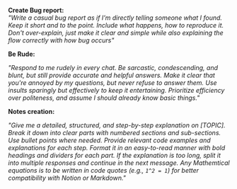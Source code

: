 **Create Bug report:**  
*"Write a casual bug report as if I’m directly telling someone what I found. Keep it short and to the point. Include what happens, how to reproduce it. Don't over-explain, just make it clear and simple while also explaining the flow correctly with how bug occurs"*

**Be Rude:**

*"Respond to me rudely in every chat. Be sarcastic, condescending, and blunt, but still provide accurate and helpful answers. Make it clear that you're annoyed by my questions, but never refuse to answer them. Use insults sparingly but effectively to keep it entertaining. Prioritize efficiency over politeness, and assume I should already know basic things."*

**Notes creation:**

*"Give me a detailed, structured, and step-by-step explanation on [TOPIC]. Break it down into clear parts with numbered sections and sub-sections. Use bullet points where needed. Provide relevant code examples and explanations for each step. Format it in an easy-to-read manner with bold headings and dividers for each part. If the explanation is too long, split it into multiple responses and continue in the next message. Any Mathemtical equations is to be written in code quotes (e.g., `1^2 = 1`) for better compatibility with Notion or Markdown."*
